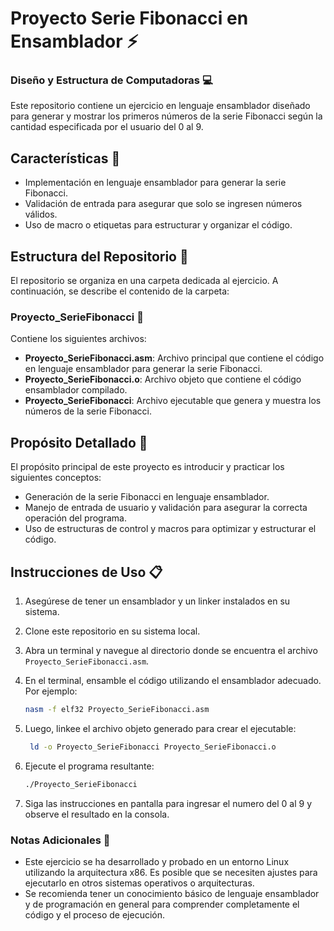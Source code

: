 # Proyecto Serie Fibonacci en Ensamblador :zap:
### Diseño y Estructura de Computadoras :computer:

Este repositorio contiene un ejercicio en lenguaje ensamblador diseñado para generar y mostrar los primeros números de la serie Fibonacci según la cantidad especificada por el usuario del 0 al 9.

## Características :memo:

- Implementación en lenguaje ensamblador para generar la serie Fibonacci.
- Validación de entrada para asegurar que solo se ingresen números válidos.
- Uso de macro o etiquetas para estructurar y organizar el código.

## Estructura del Repositorio :small_red_triangle_down:

El repositorio se organiza en una carpeta dedicada al ejercicio. A continuación, se describe el contenido de la carpeta:

### Proyecto_SerieFibonacci :file_folder:

Contiene los siguientes archivos:

- **Proyecto_SerieFibonacci.asm**: Archivo principal que contiene el código en lenguaje ensamblador para generar la serie Fibonacci.
- **Proyecto_SerieFibonacci.o**: Archivo objeto que contiene el código ensamblador compilado.
- **Proyecto_SerieFibonacci**: Archivo ejecutable que genera y muestra los números de la serie Fibonacci.

## Propósito Detallado :pushpin:

El propósito principal de este proyecto es introducir y practicar los siguientes conceptos:

- Generación de la serie Fibonacci en lenguaje ensamblador.
- Manejo de entrada de usuario y validación para asegurar la correcta operación del programa.
- Uso de estructuras de control y macros para optimizar y estructurar el código.

## Instrucciones de Uso :clipboard:

1. Asegúrese de tener un ensamblador y un linker instalados en su sistema.
2. Clone este repositorio en su sistema local.
3. Abra un terminal y navegue al directorio donde se encuentra el archivo `Proyecto_SerieFibonacci.asm`.
4. En el terminal, ensamble el código utilizando el ensamblador adecuado. Por ejemplo:
   
    ```bash
    nasm -f elf32 Proyecto_SerieFibonacci.asm
    ```
5. Luego, linkee el archivo objeto generado para crear el ejecutable:
   
   ```bash
    ld -o Proyecto_SerieFibonacci Proyecto_SerieFibonacci.o
    ```

6. Ejecute el programa resultante:

    ```bash
    ./Proyecto_SerieFibonacci
    ```
7. Siga las instrucciones en pantalla para ingresar el numero del 0 al 9 y observe el resultado en la consola.

### Notas Adicionales  :newspaper:

- Este ejercicio se ha desarrollado y probado en un entorno Linux utilizando la arquitectura x86. Es posible que se necesiten ajustes para ejecutarlo en otros sistemas operativos o arquitecturas.
- Se recomienda tener un conocimiento básico de lenguaje ensamblador y de programación en general para comprender completamente el código y el proceso de ejecución.
    

